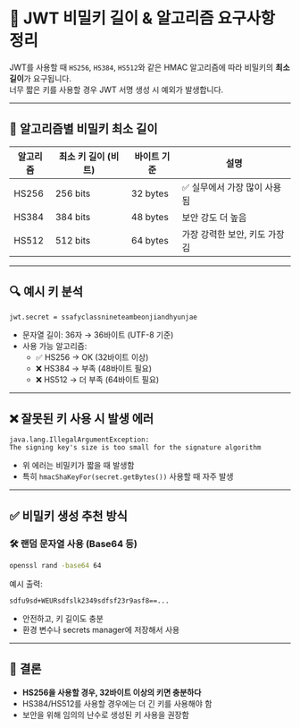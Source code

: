 
# 🔐 JWT 비밀키 길이 & 알고리즘 요구사항 정리

JWT를 사용할 때 `HS256`, `HS384`, `HS512`와 같은 HMAC 알고리즘에 따라 비밀키의 **최소 길이**가 요구됩니다.  
너무 짧은 키를 사용할 경우 JWT 서명 생성 시 예외가 발생합니다.

---

## 📏 알고리즘별 비밀키 최소 길이

| 알고리즘 | 최소 키 길이 (비트) | 바이트 기준 | 설명 |
|----------|----------------------|--------------|------|
| HS256    | 256 bits             | 32 bytes     | ✅ 실무에서 가장 많이 사용됨 |
| HS384    | 384 bits             | 48 bytes     | 보안 강도 더 높음 |
| HS512    | 512 bits             | 64 bytes     | 가장 강력한 보안, 키도 가장 김 |

---

## 🔍 예시 키 분석

```properties
jwt.secret = ssafyclassnineteambeonjiandhyunjae
```

- 문자열 길이: 36자 → 36바이트 (UTF-8 기준)
- 사용 가능 알고리즘:
  - ✅ HS256 → OK (32바이트 이상)
  - ❌ HS384 → 부족 (48바이트 필요)
  - ❌ HS512 → 더 부족 (64바이트 필요)

---

## ❌ 잘못된 키 사용 시 발생 에러

```text
java.lang.IllegalArgumentException: 
The signing key's size is too small for the signature algorithm
```

- 위 에러는 비밀키가 짧을 때 발생함
- 특히 `hmacShaKeyFor(secret.getBytes())` 사용할 때 자주 발생

---

## ✅ 비밀키 생성 추천 방식

### 🛠 랜덤 문자열 사용 (Base64 등)
```bash
openssl rand -base64 64
```

예시 출력:
```
sdfu9sd+WEURsdfslk2349sdfsf23r9asf8==...
```

- 안전하고, 키 길이도 충분
- 환경 변수나 secrets manager에 저장해서 사용

---

## 🧠 결론

- **HS256을 사용할 경우, 32바이트 이상의 키면 충분하다**
- HS384/HS512를 사용할 경우에는 더 긴 키를 사용해야 함
- 보안을 위해 임의의 난수로 생성된 키 사용을 권장함
